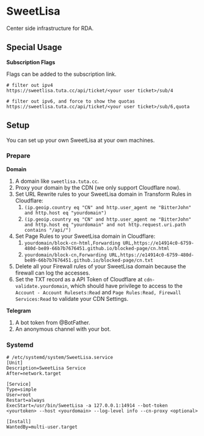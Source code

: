 # SweetLisa

Center side infrastructure for RDA.

## Special Usage

**Subscription Flags**

Flags can be added to the subscription link.

```
# filter out ipv4
https://sweetlisa.tuta.cc/api/ticket/<your user ticket>/sub/4

# filter out ipv6, and force to show the quotas
https://sweetlisa.tuta.cc/api/ticket/<your user ticket>/sub/6,quota
```

## Setup

You can set up your own SweetLisa at your own machines.

### Prepare

**Domain**

1. A domain like `sweetlisa.tuta.cc`.
2. Proxy your domain by the CDN (we only support Cloudflare now).
3. Set URL Rewrite rules to your SweetLisa domain in Transform Rules in Cloudflare:
   1. `(ip.geoip.country eq "CN" and http.user_agent ne "BitterJohn" and http.host eq "yourdomain")`
   2. `(ip.geoip.country eq "CN" and http.user_agent ne "BitterJohn" and http.host eq "yourdomain" and not http.request.uri.path contains "/api/")`
4. Set Page Rules to your SweetLisa domain in Cloudflare:
   1. `yourdomain/block-cn-html,Forwarding URL,https://e14914c0-6759-480d-be89-66b7b7676451.github.io/blocked-page/cn.html`
   2. `yourdomain/block-cn,Forwarding URL,https://e14914c0-6759-480d-be89-66b7b7676451.github.io/blocked-page/cn.txt`
5. Delete all your Firewall rules of your SweetLisa domain because the firewall can log the accesses.
6. Set the TXT record as a API Token of Cloudflare at `cdn-validate.yourdomain`, which should have privilege to access to the `Account - Account Rulesets:Read` and `Page Rules:Read, Firewall Services:Read` to validate your CDN Settings. 

**Telegram**

1. A bot token from @BotFather.
2. An anonymous channel with your bot. 

### Systemd

```unit file (systemd)
# /etc/systemd/system/SweetLisa.service
[Unit]
Description=SweetLisa Service
After=network.target

[Service]
Type=simple
User=root
Restart=always
ExecStart=/usr/bin/SweetLisa -a 127.0.0.1:14914 --bot-token <yourtoken> --host <yourdomain> --log-level info --cn-proxy <optional>

[Install]
WantedBy=multi-user.target
```
